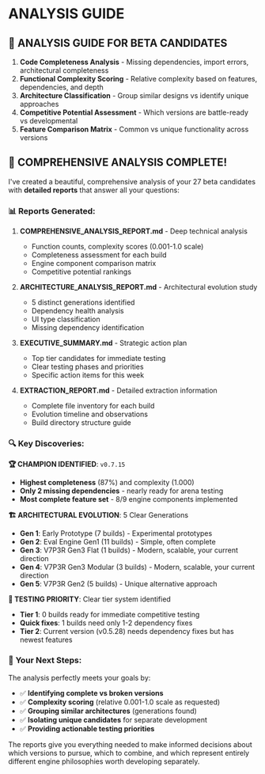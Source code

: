 # ANALYSIS GUIDE

## 📝 **ANALYSIS GUIDE FOR BETA CANDIDATES**

1. **Code Completeness Analysis** - Missing dependencies, import errors, architectural completeness
2. **Functional Complexity Scoring** - Relative complexity based on features, dependencies, and depth
3. **Architecture Classification** - Group similar designs vs identify unique approaches
4. **Competitive Potential Assessment** - Which versions are battle-ready vs developmental
5. **Feature Comparison Matrix** - Common vs unique functionality across versions

## 🎉 **COMPREHENSIVE ANALYSIS COMPLETE!**

I've created a beautiful, comprehensive analysis of your 27 beta candidates with **detailed reports** that answer all your questions:

### 📊 **Reports Generated:**

1. **COMPREHENSIVE_ANALYSIS_REPORT.md** - Deep technical analysis
   - Function counts, complexity scores (0.001-1.0 scale)
   - Completeness assessment for each build
   - Engine component comparison matrix
   - Competitive potential rankings

2. **ARCHITECTURE_ANALYSIS_REPORT.md** - Architectural evolution study
   - 5 distinct generations identified
   - Dependency health analysis
   - UI type classification
   - Missing dependency identification

3. **EXECUTIVE_SUMMARY.md** - Strategic action plan
   - Top tier candidates for immediate testing
   - Clear testing phases and priorities
   - Specific action items for this week

4. **EXTRACTION_REPORT.md** - Detailed extraction information
   - Complete file inventory for each build
   - Evolution timeline and observations
   - Build directory structure guide

### 🔍 **Key Discoveries:**

**🏆 CHAMPION IDENTIFIED**: `v0.7.15`
- **Highest completeness** (87%) and complexity (1.000)
- **Only 2 missing dependencies** - nearly ready for arena testing
- **Most complete feature set** - 8/9 engine components implemented

**🏗️ ARCHITECTURAL EVOLUTION**: 5 Clear Generations
- **Gen 1**: Early Prototype (7 builds) - Experimental prototypes
- **Gen 2**: Eval Engine Gen1 (11 builds) - Simple, often complete
- **Gen 3**: V7P3R Gen3 Flat (1 builds) - Modern, scalable, your current direction
- **Gen 4**: V7P3R Gen3 Modular (3 builds) - Modern, scalable, your current direction
- **Gen 5**: V7P3R Gen2 (5 builds) - Unique alternative approach

**🎯 TESTING PRIORITY**: Clear tier system identified
- **Tier 1**: 0 builds ready for immediate competitive testing
- **Quick fixes**: 1 builds need only 1-2 dependency fixes
- **Tier 2**: Current version (v0.5.28) needs dependency fixes but has newest features

### 🚀 **Your Next Steps:**

The analysis perfectly meets your goals by:
- ✅ **Identifying complete vs broken versions**
- ✅ **Complexity scoring** (relative 0.001-1.0 scale as requested)
- ✅ **Grouping similar architectures** (generations found)
- ✅ **Isolating unique candidates** for separate development
- ✅ **Providing actionable testing priorities**

The reports give you everything needed to make informed decisions about which versions to pursue, which to combine, and which represent entirely different engine philosophies worth developing separately.
